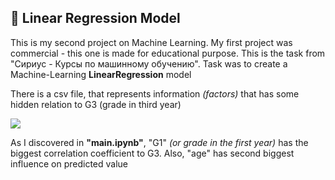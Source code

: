 ## 👾 Linear Regression Model

This is my second project on Machine Learning. My first project was commercial - this one is made for educational purpose. This is the task from "Сириус - Курсы по машинному обучению". Task was to create a Machine-Learning **LinearRegression** model

There is a csv file, that represents information *(factors)* that has some hidden relation to G3 (grade in third year)

![](https://github.com/plugg1N/linear-regression-model/blob/main/Images/image.jpg?raw=true)


As I discovered in **"main.ipynb"**, "G1" *(or grade in the first year)* has the biggest correlation coefficient to G3. Also, "age" has second biggest influence on predicted value
